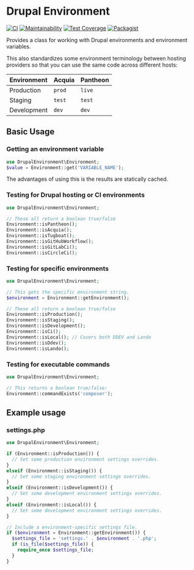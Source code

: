 # Drupal Environment

[![CI](https://github.com/davereid/drupal-environment/actions/workflows/ci.yml/badge.svg)](https://github.com/davereid/drupal-environment/actions/workflows/ci.yml) [![Maintainability](https://api.codeclimate.com/v1/badges/a6cfe958e8316d8a4ac5/maintainability)](https://codeclimate.com/github/davereid/drupal-environment/maintainability) [![Test Coverage](https://api.codeclimate.com/v1/badges/a6cfe958e8316d8a4ac5/test_coverage)](https://codeclimate.com/github/davereid/drupal-environment/test_coverage) [![Packagist](https://img.shields.io/packagist/dt/davereid/drupal-environment.svg)](https://packagist.org/packages/davereid/drupal-environment)

Provides a class for working with Drupal environments and environment variables.

This also standardizes some environment terminology between hosting providers so that you can use the same code across different hosts:

| Environment | Acquia | Pantheon |
|-|-|-|
| Production | `prod` | `live` |
| Staging | `test` | `test` |
| Development | `dev` | `dev` |

## Basic Usage

### Getting an environment variable

```php
use DrupalEnvironment\Environment;
$value = Environment::get('VARIABLE_NAME');
```

The advantages of using this is the results are statically cached.

### Testing for Drupal hosting or CI environments

```php
use DrupalEnvironment\Environment;

// These all return a boolean true/false
Environment::isPantheon();
Environment::isAcquia();
Environment::isTugboat();
Environment::isGitHubWorkflow();
Environment::isGitLabCi();
Environment::isCircleCi();
```

### Testing for specific environments

```php
use DrupalEnvironment\Environment;

// This gets the specific environment string.
$environment = Environment::getEnvironment();

// These all return a boolean true/false
Environment::isProduction();
Environment::isStaging();
Environment::isDevelopment();
Environment::isCi();
Environment::isLocal(); // Covers both DDEV and Lando
Environment::isDdev();
Environment::isLando();
```

### Testing for executable commands

```php
use DrupalEnvironment\Environment;

// This returns a boolean true/false:
Environment::commandExists('composer');
```

## Example usage

### settings.php

```php
use DrupalEnvironment\Environment;

if (Environment::isProduction()) {
  // Set some production environment settings overrides.
}
elseif (Environment::isStaging()) {
  // Set some staging environment settings overrides.
}
elseif (Environment::isDevelopment()) {
  // Set some development environment settings overrides.
}
elseif (Environment::isLocal()) {
  // Set some development environment settings overrides.
}

// Include a environment-specific settings file.
if ($environment = Environment::getEnvironment()) {
  $settings_file = 'settings.' . $environment . '.php';
  if (is_file($settings_file)) {
    require_once $settings_file;
  }
}
```
